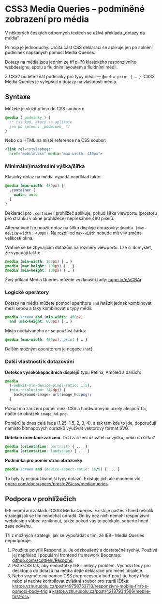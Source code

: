 CSS3 Media Queries – podmíněné zobrazení pro média
==================================================

V některých českých odborných textech se užívá překladu „dotazy na média“.

Princip je jednoduchý. Určitá část CSS deklarací se aplikuje jen po splnění podmínek napsaných pomocí Media Queries.

Dotazy na média jsou jedním ze tří pilířů klasického responzivního webdesignu, spolu s fluidním layoutem a fluidními médii.

Z CSS2 budete znát podmínky pro typy médií — `@media print { … }`. CSS3 Media Queries je vylepšují o dotazy na vlastnosti média.


Syntaxe
-------

Můžete je vložit přímo do CSS souboru:

```css
@media (_podminky_) {
  /* css kod, ktery se aplikuje
  jen po splneni _podminek_ */
}
```

Nebo do HTML na místě reference na CSS soubor:

```html
<link rel="stylesheet"
  href="mobile.css" media="max-width: 480px">
```

### Minimální/maximální výška/šířka

Klasický dotaz na média vypadá například takto:

```css
@media (max-width: 480px) {
  .container {
  	width: auto
  }
}
```

Deklaraci pro `.container` prohlížeč aplikuje, pokud šířka viewportu (prostoru pro stránku v okně prohlížeče) nepřesáhne 480 pixelů.

Alternativně lze použít dotaz na šířku displeje obrazovky: `@media (max-device-width: 480px)`. Na rozdíl od `max-width` nebude mít vliv změna velikosti okna.

Vraťme se ke zbývajícím dotazům na rozměry viewportu. Lze si domyslet, že vypadají takto:

```css
@media (min-width: 100px) { … }
@media (max-height: 100px) { … }
@media (min-height: 100px) { … }
```

Živý příklad Media Queries můžete vyzkoušet tady: [cdpn.io/e/aCBAr](http://cdpn.io/e/aCBAr).

### Logické operátory

Dotazy na média můžete pomocí operátoru `and` řetězit jednak kombinovat mezi sebou a taky kombinovat s typy médií:

```css
@media screen and (min-width: 400px)
  and (max-height: 600px) { … }
```

Místo očekávaného `or` se používá čárka:

```css
@media (max-width: 400px), print { … }
```

Dalším možným operátorem je negace (`not`).

### Další vlastnosti k dotazování

**Detekce vysokokapacitních displejů** typu Retina, Amoled a dalších:

```css
@media
  (-webkit-min-device-pixel-ratio: 1.5),
  (min-resolution: 144dpi) {
    background-image: url(image_hd.png);
  }
```

Pokud má zařízení poměr mezi CSS a hardwarovými pixely alespoň 1.5, načte se obrázek `image_hd.png`.

Poměrů je dnes celá řada (1.25, 1.5, 2, 3, 4), a tak tam kde to jde, doporučuji namísto bitmapových obrázků využívat vektorový formát SVG.

**Detekce orientace zařízení.** Drží zařízení uživatel na výšku, nebo na šířku?

```css
@media (orientation: portrait) { ... }
@media (orientation: landscape) { ... }
```

**Podmínka pro poměr stran obrazovky**

```css
@media screen and (device-aspect-ratio: 16/9) { ... }
```

To byly ty nejpoužívanější typy dotazů. Existuje jich ale mnohem víc: [opera.com/docs/specs/presto26/css/mediaqueries](http://www.opera.com/docs/specs/presto26/css/mediaqueries/).


Podpora v prohlížečích
----------------------

IE8 neumí ani základní CSS3 Media Queries. Existuje naštěstí hned několik strategií jak se tím nenechat odradit. On by bez nich nemohl responzivní webdesign vůbec vzniknout, takže pokud vás to polekalo, seberte hned zase odvahu.

Tři z možných strategií, jak se vypořádat s tím, že IE8− Media Queries nepodporuje.

1. Použijte polyfill Respond.js. Je odzkoušený a dostatečně rychlý. Používá jej například i populární frontend framework Bootstrap: [github.com/scottjehl/Respond](https://github.com/scottjehl/Respond).
2. Pište CSS tak, aby nedostatky IE8− nebyly problém. Výchozí tedy pro desktop a do dotazů na média dejte deklarace pro menší displeje.
3. Nebo vezměte na pomoc CSS preprocesor a buď použijte body třídy nebo si nechte kompilovat zvláštní soubor pro starší IÉčka: [kratce.vzhurudolu.cz/post/49758753713/responzivni-mobile-first-s-pomoci-body-trid](http://kratce.vzhurudolu.cz/post/49758753713/responzivni-mobile-first-s-pomoci-body-trid) a [kratce.vzhurudolu.cz/post/42187934506/mobile-first-css](http://kratce.vzhurudolu.cz/post/42187934506/mobile-first-css).
